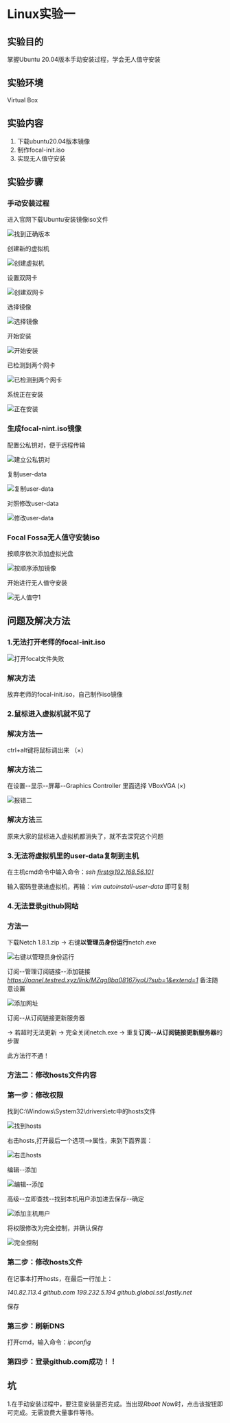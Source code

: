 # Linux实验一

## 实验目的  

掌握Ubuntu 20.04版本手动安装过程，学会无人值守安装

## 实验环境

Virtual Box

## 实验内容

1. 下载ubuntu20.04版本镜像
2. 制作focal-init.iso
3. 实现无人值守安装

## 实验步骤

### 手动安装过程

进入官网下载Ubuntu安装镜像iso文件

![找到正确版本](C:\Users\86181\Desktop\Linux实验一图片\找到正确版本.PNG)

创建新的虚拟机

![创建虚拟机](C:\Users\86181\Desktop\Linux实验一图片\创建虚拟机.PNG)

设置双网卡

![创建双网卡](C:\Users\86181\Desktop\Linux实验一图片\创建双网卡.PNG)

选择镜像

![选择镜像](C:\Users\86181\Desktop\Linux实验一图片\选择镜像.PNG)

开始安装

![开始安装](C:\Users\86181\Desktop\Linux实验一图片\开始安装.PNG)

已检测到两个网卡

![已检测到两个网卡](C:\Users\86181\Desktop\Linux实验一图片\已检测到两个网卡.PNG)

系统正在安装

![正在安装](C:\Users\86181\Desktop\Linux实验一图片\正在安装.PNG)

### 生成focal-nint.iso镜像

配置公私钥对，便于远程传输

![建立公私钥对](C:\Users\86181\Desktop\Linux实验一图片\建立公私钥对.PNG)

复制user-data

![复制user-data](C:\Users\86181\Desktop\Linux实验一图片\复制user-data.PNG)

对照修改user-data

![修改user-data](C:\Users\86181\Desktop\Linux实验一图片\修改user-data.PNG)





### Focal Fossa无人值守安装iso

按顺序依次添加虚拟光盘

![按顺序添加镜像](C:\Users\86181\Desktop\Linux实验一图片\按顺序添加镜像.PNG)

开始进行无人值守安装

![无人值守1](C:\Users\86181\Desktop\Linux实验一图片\无人值守1.PNG)





## 问题及解决方法

### 1.无法打开老师的focal-init.iso

![打开focal文件失败](C:\Users\86181\Desktop\Linux实验一图片\打开focal文件失败.PNG)

### 解决方法

放弃老师的focal-init.iso，自己制作iso镜像

### 2.鼠标进入虚拟机就不见了

### 解决方法一

ctrl+alt键将鼠标调出来 （×）

### 解决方法二

在设置--显示--屏幕--Graphics Controller 里面选择 VBoxVGA  (×)

![报错二](C:\Users\86181\Desktop\Linux实验一图片\报错二.PNG)

### 解决方法三

原来大家的鼠标进入虚拟机都消失了，就不去深究这个问题

### 3.无法将虚拟机里的user-data复制到主机

在主机cmd命令中输入命令：*ssh first@192.168.56.101*

输入密码登录进虚拟机，再输：*vim autoinstall-user-data* 即可复制

### 4.无法登录github网站

### 方法一

下载Netch 1.8.1.zip → 右键**以管理员身份运行**netch.exe

![右键以管理员身份运行](C:\Users\86181\Desktop\Linux实验一图片\右键以管理员身份运行.PNG)

订阅--管理订阅链接--添加链接*https://panel.testred.xyz/link/MZqg8ba08167iyqU?sub=1&extend=1* 备注随意设置

![添加网址](C:\Users\86181\Desktop\Linux实验一图片\添加网址.jpg)

订阅--从订阅链接更新服务器

→ 若超时无法更新 → 完全关闭netch.exe → 重复**订阅--从订阅链接更新服务器**的步骤

此方法行不通！

### 方法二：修改hosts文件内容

### 第一步：修改权限

找到C:\Windows\System32\drivers\etc中的hosts文件

![找到hosts](C:\Users\86181\Desktop\Linux实验一图片\找到hosts.PNG)

右击hosts,打开最后一个选项–>属性，来到下面界面：

![右击hosts](C:\Users\86181\Desktop\Linux实验一图片\右击hosts.PNG)

编辑--添加

![编辑--添加](C:\Users\86181\Desktop\编辑--添加.png)

高级--立即查找--找到本机用户添加进去保存--确定

![添加主机用户](C:\Users\86181\Desktop\Linux实验一图片\添加主机用户.PNG)

将权限修改为完全控制，并确认保存

![完全控制](C:\Users\86181\Desktop\Linux实验一图片\完全控制.PNG)

### 第二步：修改hosts文件

在记事本打开hosts，在最后一行加上：

*140.82.113.4 github.com
199.232.5.194 github.global.ssl.fastly.net*

保存

### 第三步：刷新DNS

打开cmd，输入命令：*ipconfig* 

### 第四步：登录github.com成功！！

## 坑

1.在手动安装过程中，要注意安装是否完成。当出现*Rboot Now*时，点击该按钮即可完成。无需浪费大量事件等待。
















